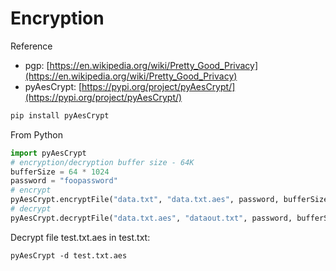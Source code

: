 # Encryption

Reference 

- pgp: [https://en.wikipedia.org/wiki/Pretty_Good_Privacy](https://en.wikipedia.org/wiki/Pretty_Good_Privacy)
- pyAesCrypt: [https://pypi.org/project/pyAesCrypt/](https://pypi.org/project/pyAesCrypt/)

```py
pip install pyAesCrypt
```

From Python 

```py
import pyAesCrypt
# encryption/decryption buffer size - 64K
bufferSize = 64 * 1024
password = "foopassword"
# encrypt
pyAesCrypt.encryptFile("data.txt", "data.txt.aes", password, bufferSize)
# decrypt
pyAesCrypt.decryptFile("data.txt.aes", "dataout.txt", password, bufferSize)
```

Decrypt file test.txt.aes in test.txt:

```
pyAesCrypt -d test.txt.aes
```
